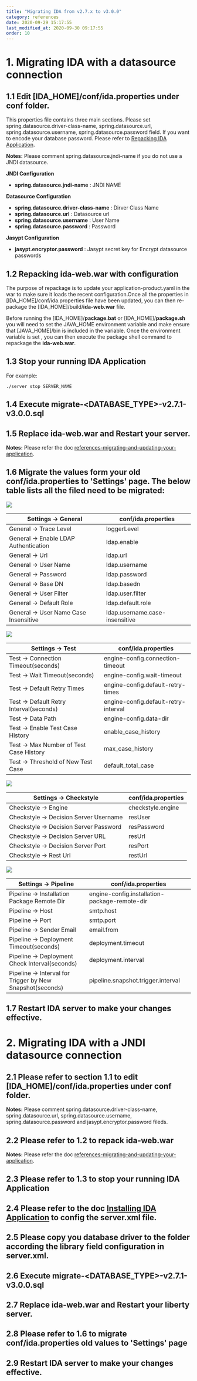 ```yaml
---
title: "Migrating IDA from v2.7.x to v3.0.0"
category: references
date: 2020-09-29 15:17:55
last_modified_at: 2020-09-30 09:17:55
order: 10
---
```


# 1. Migrating IDA with a datasource connection

## 1.1 Edit [IDA_HOME]/conf/**ida.properties** under **conf** folder. 

This properties file contains three main sections. Please set spring.datasource.driver-class-name, spring.datasource.url, spring.datasource.username, spring.datasource.password field. If you want to encode your database password. Please refer to [Repacking IDA Application][1].

**Notes:** Please comment spring.datasource.jndi-name if you do not use a JNDI datasource.

**JNDI Configuration**

*  **spring.datasource.jndi-name** : JNDI NAME


**Datasource Configuration**

*  **spring.datasource.driver-class-name** : Dirver Class Name
*  **spring.datasource.url** : Datasource url
*  **spring.datasource.username** : User Name
*  **spring.datasource.password** : Password

**Jasypt Configuration**

*  **jasypt.encryptor.password** : Jasypt secret key for Encrypt datasource passwords

## 1.2 Repacking ida-web.war with configuration

The purpose of repackage  is to update your application-product.yaml in the war to make sure it loads the recent configuration.Once all the properties in [IDA_HOME]/conf/ida.properties file have been updated, you can then re-package the [IDA_HOME]/build/**ida-web.war** file.  

Before running the [IDA_HOME]/**package.bat** or [IDA_HOME]/**package.sh** you will need to set the JAVA_HOME environment variable and make ensure that [JAVA_HOME]/bin is included in the variable.  Once the environment variable is set , you can then execute the package shell command to repackage the **ida-web.war**.

## 1.3 Stop your running IDA Application

For example:
```
./server stop SERVER_NAME
```

## 1.4 Execute migrate-\<DATABASE_TYPE\>-v2.7.1-v3.0.0.sql

## 1.5 Replace ida-web.war and Restart your server.
**Notes:** Please refer the doc [references-migrating-and-updating-your-application][3].

## 1.6 Migrate the values form your old conf/ida.properties to 'Settings' page. The below table lists all the filed need to be migrated:

![][General]

Settings -> General | conf/ida.properties
--- | ---
General -> Trace Level | loggerLevel 
General -> Enable LDAP Authentication | ldap.enable 
General -> Url | ldap.url 
General -> User Name | ldap.username 
General -> Password | ldap.password 
General -> Base DN | ldap.basedn 
General -> User Filter | ldap.user.filter 
General -> Default Role | ldap.default.role 
General -> User Name Case Insensitive | ldap.username.case-insensitive 

![][Test]

Settings -> Test | conf/ida.properties
--- | ---
Test -> Connection Timeout(seconds) | engine-config.connection-timeout
Test -> Wait Timeout(seconds) | engine-config.wait-timeout 
Test -> Default Retry Times | engine-config.default-retry-times 
Test -> Default Retry Interval(seconds) | engine-config.default-retry-interval
Test -> Data Path | engine-config.data-dir
Test -> Enable Test Case History | enable_case_history
Test -> Max Number of Test Case History | max_case_history
Test -> Threshold of New Test Case | default_total_case

![][Checkstyle]

Settings -> Checkstyle | conf/ida.properties
--- | ---
Checkstyle -> Engine | checkstyle.engine
Checkstyle -> Decision Server Username | resUser
Checkstyle -> Decision Server Password | resPassword
Checkstyle -> Decision Server URL | resUrl
Checkstyle -> Decision Server Port | resPort
Checkstyle -> Rest Url | restUrl

![][Pipeline]

Settings -> Pipeline | conf/ida.properties
--- | ---
Pipeline -> Installation Package Remote Dir | engine-config.installation-package-remote-dir
Pipeline -> Host | smtp.host
Pipeline -> Port | smtp.port
Pipeline -> Sender Email | email.from
Pipeline -> Deployment Timeout(seconds) | deployment.timeout
Pipeline -> Deployment Check Interval(seconds) | deployment.interval
Pipeline -> Interval for Trigger by New Snapshot(seconds) | pipeline.snapshot.trigger.interval



## 1.7 Restart IDA server to make your changes effective.

# 2. Migrating IDA with a JNDI datasource connection

## 2.1 Please refer to section 1.1 to edit [IDA_HOME]/conf/**ida.properties** under **conf** folder.

**Notes:** Please comment spring.datasource.driver-class-name, spring.datasource.url, spring.datasource.username, spring.datasource.password and jasypt.encryptor.password fileds.

## 2.2 Please refer to 1.2 to repack ida-web.war
**Notes:** Please refer the doc [references-migrating-and-updating-your-application][3].

## 2.3 Please refer to 1.3 to stop your running IDA Application

## 2.4 Please refer to the doc [Installing IDA Application][2] to config the server.xml file.

## 2.5 Please copy you database driver to the folder according the library field configuration in server.xml.

## 2.6 Execute migrate-\<DATABASE_TYPE\>-v2.7.1-v3.0.0.sql

## 2.7 Replace ida-web.war and Restart your liberty server.

## 2.8 Please refer to 1.6 to migrate conf/ida.properties old values to 'Settings' page

## 2.9 Restart IDA server to make your changes effective.





[1]: ../installation/installation-ida-repacking.html
[2]: ../installation/installation-ida-installing.html
[3]: ../references/references-migrating-and-updating-your-application.html
[General]: ../images/references/General.jpg
[Test]: ../images/references/Test.jpg
[Pipeline]: ../images/references/Pipeline.jpg
[Checkstyle]: ../images/references/Checkstyle.jpg